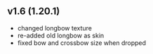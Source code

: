 ## v1.6 (1.20.1)
- changed longbow texture
- re-added old longbow as skin
- fixed bow and crossbow size when dropped